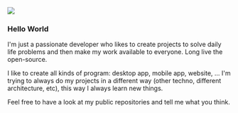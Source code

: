 ![](https://komarev.com/ghpvc/?username=Marinos33&color=blue&style=plastic&label=PROFILE+VIEWS)

### Hello World

I'm just a passionate developer who likes to create projects to solve daily life problems and then make my work available to everyone. Long live the open-source.

I like to create all kinds of program: desktop app, mobile app, website, ... 
I'm trying to always do my projects in a different way (other techno, different architecture, etc), this way I always learn new things.

Feel free to have a look at my public repositories and tell me what you think. 

